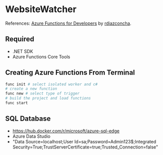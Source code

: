 # WebsiteWatcher
References: [Azure Functions for Developers](https://github.com/LinkedInLearning/Azure-functions-for-developers-3379050.git) by [rdiazconcha](https://github.com/rdiazconcha).

## Required
- .NET SDK
- Azure Functions Core Tools

## Creating Azure Functions From Terminal
```bash
func init # select isolated worker and c#
# create a new function
func new # select type of trigger
# build the project and load functions
func start
```

## SQL Database
- https://hub.docker.com/r/microsoft/azure-sql-edge
- Azure Data Studio
- "Data Source=localhost;User Id=sa;Password=Admin123$;Integrated Security=True;TrustServerCertificate=true;Trusted_Connection=false"
